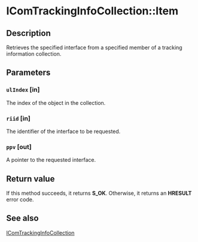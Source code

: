 # IComTrackingInfoCollection::Item

## Description

Retrieves the specified interface from a specified member of a tracking information collection.

## Parameters

### `ulIndex` [in]

The index of the object in the collection.

### `riid` [in]

The identifier of the interface to be requested.

### `ppv` [out]

A pointer to the requested interface.

## Return value

If this method succeeds, it returns **S_OK**. Otherwise, it returns an **HRESULT** error code.

## See also

[IComTrackingInfoCollection](https://learn.microsoft.com/windows/desktop/api/comsvcs/nn-comsvcs-icomtrackinginfocollection)